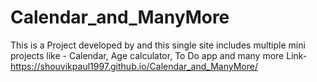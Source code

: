 # Calendar_and_ManyMore

This is a Project developed by and this single site  includes multiple mini projects like - Calendar, Age calculator, To Do app and many more
Link- https://shouvikpaul1997.github.io/Calendar_and_ManyMore/
